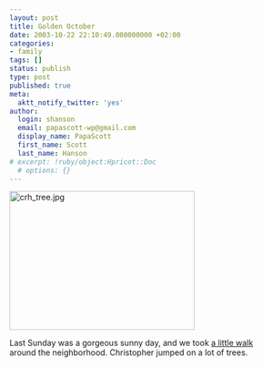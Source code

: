 ```yaml
---
layout: post
title: Golden October
date: 2003-10-22 22:10:49.000000000 +02:00
categories:
- family
tags: []
status: publish
type: post
published: true
meta:
  aktt_notify_twitter: 'yes'
author:
  login: shanson
  email: papascott-wp@gmail.com
  display_name: PapaScott
  first_name: Scott
  last_name: Hanson
# excerpt: !ruby/object:Hpricot::Doc
  # options: {}
---
```

<p><a title="Golden October 2003" href="http://papascott.typepad.com/photos/golden_october_2003/"><img alt="crh_tree.jpg" src="http://www.papascott.de/wordpress/wp-content/uploads/2003/10/crh_tree.jpg" width="325" height="244" border="0" /></a></p>
<p>Last Sunday was a gorgeous sunny day, and we took <a title="Golden October 2003" href="http://papascott.typepad.com/photos/golden_october_2003/">a little walk</a><br />
around the neighborhood. Christopher jumped on a lot of trees.</p>
